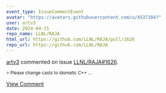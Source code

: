 ```yaml
---
event_type: IssueCommentEvent
avatar: "https://avatars.githubusercontent.com/u/4537104?"
user: artv3
date: 2024-04-15
repo_name: LLNL/RAJA
html_url: https://github.com/LLNL/RAJA/pull/1626
repo_url: https://github.com/LLNL/RAJA
---
```


<a href='https://github.com/artv3' target='_blank'>artv3</a> commented on issue <a href='https://github.com/LLNL/RAJA/pull/1626' target='_blank'>LLNL/RAJA#1626</a>.

<small>> Please change casts to idomatic C++...</small>

<a href='https://github.com/LLNL/RAJA/pull/1626' target='_blank'>View Comment</a>